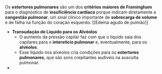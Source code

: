 Os **estertores pulmonares** são um dos **critérios maiores de Framingham** para o diagnóstico de **insuficiência cardíaca** porque indicam diretamente a **congestão pulmonar**, um sinal clínico importante de **sobrecarga de volume** e de falha na função do coração esquerdo. [[Edema agudo de pulmão]]

- **Transudação de Líquido para os Alvéolos**
    - O aumento da pressão capilar faz com que o líquido saia dos capilares para o **interstício pulmonar** e, eventualmente, para os **alvéolos**.
    - Esse líquido nos alvéolos cria condições para os **estertores pulmonares**, que são sons crepitantes audíveis na ausculta pulmonar.
- 